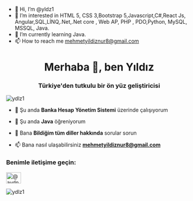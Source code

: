 - 👋 Hi, I’m @yldz1
- 👀 I’m interested in HTML 5, CSS 3,Bootstrap 5,Javascript,C#,React Js, Angular,SQL,LİNQ,.Net,.Net core , Web AP, PHP , PDO,Python, MySQL, MSSQL, Java.
- 🌱 I’m currently learning Java.
- 📫 How to reach me mehmetyildiznur8@gmail.com

<h1 align="center">Merhaba 👋, ben Yıldız</h1>
<h3 align="center">Türkiye'den tutkulu bir ön yüz geliştiricisi</h3>

<p align="left"> <img src="https://komarev.com/ghpvc/?username=ydlz1&label=Profile%20views&color=0e75b6&style=flat" alt="ydlz1" /> </p>

- 🔭 Şu anda **Banka Hesap Yönetim Sistemi** üzerinde çalışıyorum

- 🌱 Şu anda **Java** öğreniyorum

- 💬 Bana **Bildiğim tüm diller hakkında** sorular sorun

- 📫 Bana nasıl ulaşabilirsiniz **mehmetyildiznur8@gmail.com**

<h3 align="left">Benimle iletişime geçin:</h3>
<p align="left">
<a href="https://instagram.com/@aydnyldz11" target="blank"><img align="center" src="https://raw.githubusercontent.com/rahuldkjain/github-profile-readme-generator/master/src/images/icons/Social/instagram.svg" alt="@aydnyldz11" height="30" width="40" /></a>
</p>

<p> <img align="center" src="https://github-readme-stats.vercel.app/api?username=ydlz1&show_icons=true&locale=tr" alt="ydlz1" /></p>


